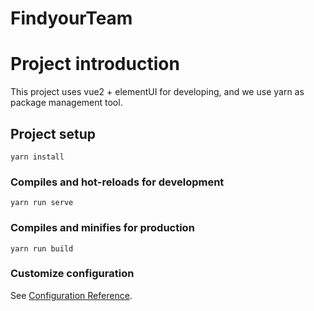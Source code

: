
# FindyourTeam

# Project introduction
This project uses vue2 + elementUI for developing, and we use yarn as package management tool.

## Project setup
```
yarn install
```

### Compiles and hot-reloads for development
```
yarn run serve
```

### Compiles and minifies for production
```
yarn run build
```

### Customize configuration
See [Configuration Reference](https://cli.vuejs.org/config/).
